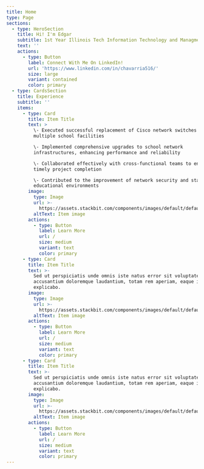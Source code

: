 ```yaml
---
title: Home
type: Page
sections:
  - type: HeroSection
    title: Hi! I'm Edgar
    subtitle: 1st Year Illinois Tech Information Technology and Managment Student
    text: ''
    actions:
      - type: Button
        label: Connect With Me On LinkedIn!
        url: 'https://www.linkedin.com/in/chavarria516/'
        size: large
        variant: contained
        color: primary
  - type: CardsSection
    title: Experience
    subtitle: ''
    items:
      - type: Card
        title: Item Title
        text: >
          \- Executed successful replacement of Cisco network switches across
          multiple school facilities

          \- Implemented comprehensive upgrades to school network
          infrastructures, enhancing performance and reliability

          \- Collaborated effectively with cross-functional teams to ensure
          timely project completion

          \- Contributed to the improvement of network security and stability in
          educational environments
        image:
          type: Image
          url: >-
            https://assets.stackbit.com/components/images/default/default-image.png
          altText: Item image
        actions:
          - type: Button
            label: Learn More
            url: /
            size: medium
            variant: text
            color: primary
      - type: Card
        title: Item Title
        text: >-
          Sed ut perspiciatis unde omnis iste natus error sit voluptatem
          accusantium doloremque laudantium, totam rem aperiam, eaque ipsa quae.
          explicabo.
        image:
          type: Image
          url: >-
            https://assets.stackbit.com/components/images/default/default-image.png
          altText: Item image
        actions:
          - type: Button
            label: Learn More
            url: /
            size: medium
            variant: text
            color: primary
      - type: Card
        title: Item Title
        text: >-
          Sed ut perspiciatis unde omnis iste natus error sit voluptatem
          accusantium doloremque laudantium, totam rem aperiam, eaque ipsa quae.
          explicabo.
        image:
          type: Image
          url: >-
            https://assets.stackbit.com/components/images/default/default-image.png
          altText: Item image
        actions:
          - type: Button
            label: Learn More
            url: /
            size: medium
            variant: text
            color: primary
---
```

